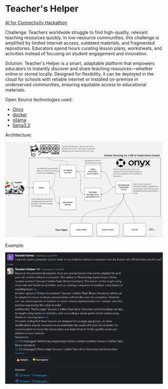# Teacher's Helper
[AI for Connectivity Hackathon](https://lablab.ai/event/ai-for-connectivity-hackathon) 

Challenge:
Teachers worldwide struggle to find high-quality, relevant teaching resources quickly. In low-resource communities, this challenge is amplified by limited internet access, outdated materials, and fragmented repositories. Educators spend hours curating lesson plans, worksheets, and activities instead of focusing on student engagement and innovation.

Solution:
Teacher's Helper is a smart, adaptable platform that empowers educators to instantly discover and share teaching resources—whether online or stored locally. Designed for flexibility, it can be deployed in the cloud for schools with reliable internet or installed on-premise in underserved communities, ensuring equitable access to educational materials.


Open Source technologies used:

* [Onyx](https://github.com/onyx-dot-app/onyx)
* [docker](https://www.docker.com/)
* [ollama](https://ollama.com/)
* [llama3.2](https://www.llama.com/docs/model-cards-and-prompt-formats/llama3_2/)

Architecture:

![](https://github.com/Takosaga/teachers_helper/blob/main/Architecture.png)

Example:

![](https://github.com/Takosaga/teachers_helper/blob/main/bot_example.png)
